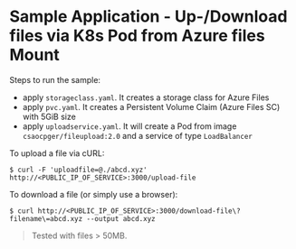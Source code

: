 # Sample Application - Up-/Download files via K8s Pod from Azure files Mount #

Steps to run the sample:

- apply ```storageclass.yaml```. It creates a storage class for Azure Files
- apply ```pvc.yaml```. It creates a Persistent Volume Claim (Azure Files SC) with 5GiB size
- apply ```uploadservice.yaml```. It will create a Pod from image ```csaocpger/fileupload:2.0``` and a service of type ```LoadBalancer```

To upload a file via cURL:

```shell
$ curl -F 'uploadfile=@./abcd.xyz' http://<PUBLIC_IP_OF_SERVICE>:3000/upload-file
```

To download a file (or simply use a browser):

```shell
$ curl http://<PUBLIC_IP_OF_SERVICE>:3000/download-file\?filename\=abcd.xyz --output abcd.xyz
```

> Tested with files > 50MB.